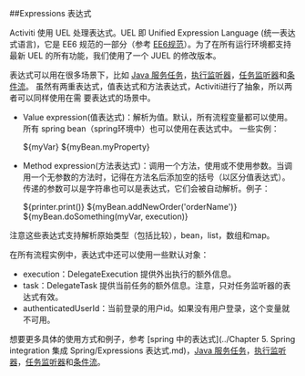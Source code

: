 ##Expressions 表达式
 
Activiti 使用 UEL 处理表达式。UEL 即 Unified Expression Language (统一表达式语言)，它是 EE6 规范的一部分（参考 [EE6规范](http://docs.oracle.com/javaee/6/tutorial/doc/gjddd.html)）。为了在所有运行环境都支持最新 UEL 的所有功能，我们使用了一个 JUEL 的修改版本。

表达式可以用在很多场景下，比如 [Java 服务任务](http://www.activiti.org/userguide/index.html#bpmnJavaServiceTaskXML)，[执行监听器](http://www.activiti.org/userguide/index.html#executionListeners)，[任务监听器](http://www.activiti.org/userguide/index.html#taskListeners)和[条件流](http://www.activiti.org/userguide/index.html#conditionalSequenceFlowXml)。 虽然有两重表达式，值表达式和方法表达式，Activiti进行了抽象，所以两者可以同样使用在需
要表达式的场景中。

* Value expression(值表达式)：解析为值。默认，所有流程变量都可以使用。所有 spring bean（spring环境中）也可以使用在表达式中。 一些实例：

	${myVar}
	${myBean.myProperty}

* Method expression(方法表达式)：调用一个方法，使用或不使用参数。当调用一个无参数的方法时，记得在方法名后添加空的括号（以区分值表达式）。 传递的参数可以是字符串也可以是表达式，它们会被自动解析。例子：

	${printer.print()}
	${myBean.addNewOrder('orderName')}
	${myBean.doSomething(myVar, execution)}

注意这些表达式支持解析原始类型（包括比较），bean，list，数组和map。

在所有流程实例中，表达式中还可以使用一些默认对象：

* execution：DelegateExecution 提供外出执行的额外信息。
* task：DelegateTask 提供当前任务的额外信息。注意，只对任务监听器的表达式有效。
* authenticatedUserId：当前登录的用户id。如果没有用户登录，这个变量就不可用。

想要更多具体的使用方式和例子，参考 [spring 中的表达式](../Chapter 5. Spring integration 集成 Spring/Expressions 表达式.md)，[Java 服务任务](http://www.activiti.org/userguide/index.html#bpmnJavaServiceTaskXML)，[执行监听器](http://www.activiti.org/userguide/index.html#executionListeners)，[任务监听器](http://www.activiti.org/userguide/index.html#taskListeners)和[条件流](http://www.activiti.org/userguide/index.html#conditionalSequenceFlowXml)。

